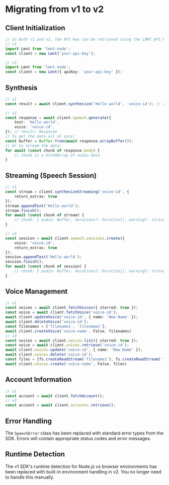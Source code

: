 # Migrating from v1 to v2

## Client Initialization

```typescript
// In both v1 and v2, the API key can be retrieved using the LMNT_API_KEY environment variable or passed as an argument as below.
// v1
import Lmnt from 'lmnt-node';
const client = new Lmnt('your-api-key');

// v2
import Lmnt from 'lmnt-node';
const client = new Lmnt({ apiKey: 'your-api-key' });
```

## Synthesis

```typescript
// v1
const result = await client.synthesize('Hello world', 'voice-id'); // result: { audio: Buffer }

// v2
const response = await client.speech.generate({
    text: 'Hello world',
    voice: 'voice-id',
}); // result: Response
// To get the data all at once:
const buffer = Buffer.from(await response.arrayBuffer());
// Or to stream the data:
for await (const chunk of response.body) {
    // chunk is a Uint8Array of audio data
}
```

## Streaming (Speech Session)
```typescript
// v1
const stream = client.synthesizeStreaming('voice-id', {
    return_extras: true
});
stream.appendText('Hello world');
stream.finish();
for await (const chunk of stream) {
    // chunk: { audio: Buffer, durations?: Duration[], warning?: string }
}

// v2
const session = await client.speech.sessions.create({
    voice: 'voice-id',
    return_extras: true
});
session.appendText('Hello world');
session.finish();
for await (const chunk of session) {
    // chunk: { audio: Buffer, durations?: Duration[], warning?: string }
}
```


## Voice Management
```typescript
// v1
const voices = await client.fetchVoices({ starred: true });
const voice = await client.fetchVoice('voice-id');
await client.updateVoice('voice-id', { name: 'New Name' });
await client.deleteVoice('voice-id');
const filenames = ['filename1', 'filename2'];
await client.createVoice('voice-name', False, filenames)
// v2
const voices = await client.voices.list({ starred: true });
const voice = await client.voices.retrieve('voice-id');
await client.voices.update('voice-id', { name: 'New Name' });
await client.voices.delete('voice-id');
const files = [fs.createReadStream('filename1'), fs.createReadStream('filename2')];
await client.voices.create('voice-name', False, files)
```


## Account Information
```typescript
// v1
const account = await client.fetchAccount();
// v2
const account = await client.accounts.retrieve();
```


## Error Handling
The `SpeechError` class has been replaced with standard error types from the SDK. Errors will contain appropriate status codes and error messages.

## Runtime Detection
The v1 SDK's runtime detection for Node.js vs browser environments has been replaced with built-in environment handling in v2. You no longer need to handle this manually.
